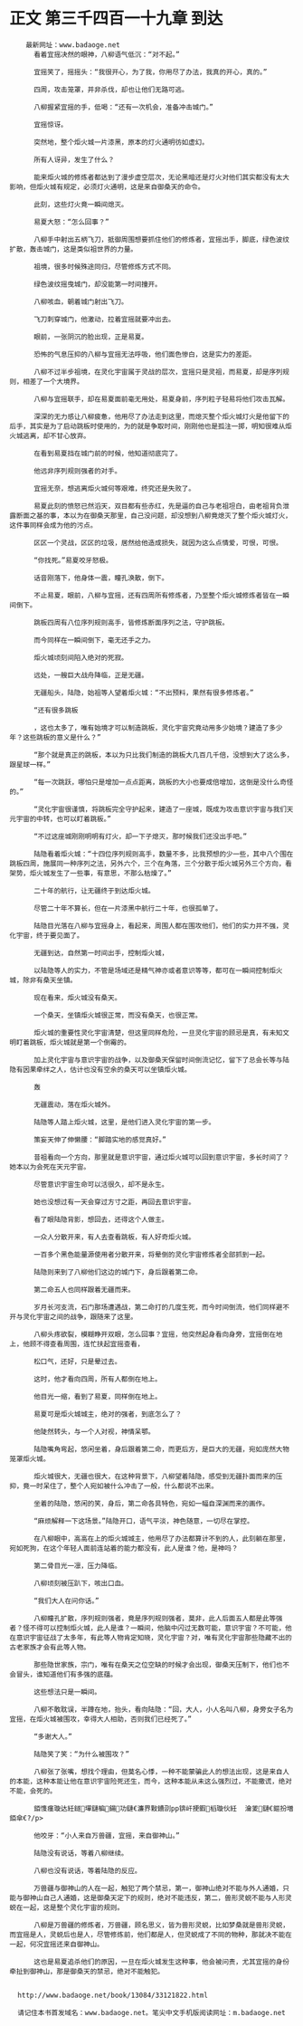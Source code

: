 # 正文 第三千四百一十九章 到达
        最新网址：www.badaoge.net
          看着宜摇决然的眼神，八柳语气低沉：“对不起。”
      
          宜摇笑了，摇摇头：“我很开心，为了我，你用尽了办法，我真的开心，真的。”
      
          四周，攻击笼罩，并非杀伐，却也让他们无路可逃。
      
          八柳握紧宜摇的手，低喝：“还有一次机会，准备冲击城门。”
      
          宜摇惊讶。
      
          突然地，整个炬火城一片漆黑，原本的灯火通明彷如虚幻。
      
          所有人讶异，发生了什么？
      
          能来炬火城的修炼者都达到了漫步虚空层次，无论黑暗还是灯火对他们其实都没有太大影响，但炬火城有规定，必须灯火通明，这是来自御桑天的命令。
      
          此刻，这些灯火竟一瞬间熄灭。
      
          易夏大怒：“怎么回事？”
      
          八柳手中射出五柄飞刀，抵御周围想要抓住他们的修炼者，宜摇出手，脚底，绿色波纹扩散，轰击城门，这是类似祖世界的力量。
      
          祖境，很多时候殊途同归，尽管修炼方式不同。
      
          绿色波纹摇曳城门，却没能第一时间撞开。
      
          八柳咳血，朝着城门射出飞刀。
      
          飞刀刺穿城门，他激动，拉着宜摇就要冲出去。
      
          眼前，一张阴沉的脸出现，正是易夏。
      
          恐怖的气息压抑的八柳与宜摇无法呼吸，他们面色惨白，这是实力的差距。
      
          八柳不过半步祖境，在灵化宇宙属于灵战的层次，宜摇只是灵祖，而易夏，却是序列规则，相差了一个大境界。
      
          八柳与宜摇联手，却在易夏面前毫无用处，易夏身前，序列粒子轻易将他们攻击瓦解。
      
          深深的无力感让八柳疲惫，他用尽了办法走到这里，而熄灭整个炬火城灯火是他留下的后手，其实是为了启动跳板时使用的，为的就是争取时间，刚刚他也是孤注一掷，明知很难从炬火城逃离，却不甘心放弃。
      
          在看到易夏挡在城门前的时候，他知道彻底完了。
      
          他远非序列规则强者的对手。
      
          宜摇无奈，想逃离炬火城何等艰难，终究还是失败了。
      
          易夏此刻的愤怒已然滔天，双目都有些赤红，先是逼的自己与老祖坦白，由老祖背负泄露断面之基的事，本以为在御桑天那里，自己没问题，却没想到八柳竟熄灭了整个炬火城灯火，这件事同样会成为他的污点。
      
          区区一个灵战，区区的垃圾，居然给他造成损失，就因为这么点情爱，可恨，可恨。
      
          “你找死。”易夏咬牙怒极。
      
          话音刚落下，他身体一震，瞳孔涣散，倒下。
      
          不止易夏，眼前，八柳与宜摇，还有四周所有修炼者，乃至整个炬火城修炼者皆在一瞬间倒下。
      
          跳板四周有八位序列规则高手，皆修炼断面序列之法，守护跳板。
      
          而今同样在一瞬间倒下，毫无还手之力。
      
          炬火城顷刻间陷入绝对的死寂。
      
          远处，一艘巨大战舟降临，正是无疆。
      
          无疆船头，陆隐，始祖等人望着炬火城：“不出预料，果然有很多修炼者。”
      
          “还有很多跳板
      
          ，这也太多了，唯有始境才可以制造跳板，灵化宇宙究竟动用多少始境？建造了多少年？这些跳板的意义是什么？”
      
          “那个就是真正的跳板，本以为只比我们制造的跳板大几百几千倍，没想到大了这么多，跟星球一样。”
      
          “每一次跳跃，哪怕只是增加一点点距离，跳板的大小也要成倍增加，这倒是没什么奇怪的。”
      
          “灵化宇宙很谨慎，将跳板完全守护起来，建造了一座城，既成为攻击意识宇宙与我们天元宇宙的中转，也可以盯着跳板。”
      
          “不过这座城刚刚明明有灯火，却一下子熄灭，那时候我们还没出手吧。”
      
          陆隐看着炬火城：“十四位序列规则高手，数量不多，比我预想的少一些，其中八个围在跳板四周，施展同一种序列之法，另外六个，三个在角落，三个分散于炬火城另外三个方向，看架势，炬火城发生了一些事，有意思，不那么枯燥了。”
      
          二十年的航行，让无疆终于到达炬火城。
      
          尽管二十年不算长，但在一片漆黑中航行二十年，也很孤单了。
      
          陆隐目光落在八柳与宜摇身上，看起来，周围人都在围攻他们，他们的实力并不强，灵化宇宙，终于要见面了。
      
          无疆到达，自然第一时间出手，控制炬火城，
      
          以陆隐等人的实力，不管是场域还是精气神亦或者意识等等，都可在一瞬间控制炬火城，除非有桑天坐镇。
      
          现在看来，炬火城没有桑天。
      
          一个桑天，坐镇炬火城很正常，而没有桑天，也很正常。
      
          炬火城的重要性灵化宇宙清楚，但这里同样危险，一旦灵化宇宙的顾忌是真，有未知文明盯着跳板，炬火城就是第一个倒霉的。
      
          加上灵化宇宙与意识宇宙的战争，以及御桑天保留时间倒流记忆，留下了总会长等与陆隐有因果牵绊之人，估计也没有空余的桑天可以坐镇炬火城。
      
          轰
      
          无疆震动，落在炬火城外。
      
          陆隐等人踏上炬火城，这里，是他们进入灵化宇宙的第一步。
      
          策妄天伸了伸懒腰：“脚踏实地的感觉真好。”
      
          昔祖看向一个方向，那里就是意识宇宙，通过炬火城可以回到意识宇宙，多长时间了？她本以为会死在天元宇宙。
      
          尽管意识宇宙生命可以活很久，却不是永生。
      
          她也没想过有一天会穿过方寸之距，再回去意识宇宙。
      
          看了眼陆隐背影，想回去，还得这个人做主。
      
          一众人分散开来，有人去查看跳板，有人好奇炬火城。
      
          一百多个黑色能量源使用者分散开来，将晕倒的灵化宇宙修炼者全部抓到一起。
      
          陆隐则来到了八柳他们这边的城门下，身后跟着第二命。
      
          第二命五人也同样跟着无疆而来。
      
          岁月长河支流，石门那场遭遇战，第二命打的几度生死，而今时间倒流，他们同样避不开与灵化宇宙之间的战争，跟随来了这里。
      
          八柳头疼欲裂，模糊睁开双眼，怎么回事？宜摇，他突然起身看向身旁，宜摇倒在地上，他顾不得查看周围，连忙扶起宜摇查看，
      
          松口气，还好，只是晕过去。
      
          这时，他才看向四周，所有人都倒在地上。
      
          他目光一缩，看到了易夏，同样倒在地上。
      
          易夏可是炬火城城主，绝对的强者，到底怎么了？
      
          他陡然转头，与一个人对视，神情呆鄂。
      
          陆隐嘴角弯起，悠闲坐着，身后跟着第二命，而更后方，是巨大的无疆，宛如庞然大物笼罩炬火城。
      
          炬火城很大，无疆也很大，在这种背景下，八柳望着陆隐，感受到无疆扑面而来的压抑，竟一时呆住了，整个人宛如被什么冲击了一般，什么都说不出来。
      
          坐着的陆隐，悠闲的笑，身后，第二命各具特色，宛如一幅自深渊而来的画作。
      
          “麻烦解释一下这场景。”陆隐开口，语气平淡，神色随意，一切尽在掌控。
      
          在八柳眼中，高高在上的炬火城城主，他用尽了办法都算计不到的人，此刻躺在那里，宛如死狗，在这个年轻人面前连站着的能力都没有，此人是谁？他，是神吗？
      
          第二骨目光一凛，压力降临。
      
          八柳顷刻被压趴下，咳出口血。
      
          “我们大人在问你话。”
      
          八柳瞳孔扩散，序列规则强者，竟是序列规则强者，莫非，此人后面五人都是此等强者？怪不得可以控制炬火城，此人是谁？一瞬间，他脑中闪过无数可能，意识宇宙？不可能，他在意识宇宙征战了太多年，有此等人物肯定知晓，灵化宇宙？对，唯有灵化宇宙那些隐藏不出的古老家族才会有此等人物。
      
          那些隐世家族，宗门，唯有在桑天之位空缺的时候才会出现，御桑天压制下，他们也不会冒头，谁知道他们有多强的底蕴。
      
          这些想法只是一瞬间。
      
          八柳不敢耽误，半蹲在地，抬头，看向陆隐：“回，大人，小人名叫八柳，身旁女子名为宜摇，在炬火城被围攻，幸得大人相助，否则我们已经死了。”
      
          “多谢大人。”
      
          陆隐笑了笑：“为什么被围攻？”
      
          八柳张了张嘴，想找个理由，但莫名心悸，一种不能蒙骗此人的想法出现，这是来自人的本能，这种本能让他在意识宇宙险死还生，而今，这种本能从未这么强烈过，不能撒谎，绝对不能，会死的。
      
          銆愯瘽璇达紝鐩墠鏈楄鍚功鏈€濂界敤鐨刟pp锛屽挭鍜槄璇伙紝  瀹夎鏈€鏂扮増銆傘€?/p>
      
          他咬牙：“小人来自万兽疆，宜摇，来自御神山。”
      
          陆隐没有说话，等着八柳继续。
      
          八柳也没有说话，等着陆隐的反应。
      
          万兽疆与御神山的人在一起，触犯了两个禁忌，第一，御神山绝对不能与外人通婚，只能与御神山自己人通婚，这是御桑天定下的规则，绝对不能违反，第二，兽形灵蜕不能与人形灵蜕在一起，这是整个灵化宇宙的规则。
      
          八柳是万兽疆的修炼者，万兽疆，顾名思义，皆为兽形灵蜕，比如梦桑就是兽形灵蜕，而宜摇是人，灵蜕后也是人，尽管修炼前，他们都是人，但灵蜕成了不同的物种，那就决不能在一起，何况宜摇还来自御神山。
      
          这也是易夏追杀他们的原因，一旦在炬火城发生这种事，他会被问责，尤其宜摇的身份牵扯到御神山，那是御桑天的禁忌，绝对不能触犯。
      
      
      http://www.badaoge.net/book/13084/33121822.html
      
      请记住本书首发域名：www.badaoge.net。笔尖中文手机版阅读网址：m.badaoge.net